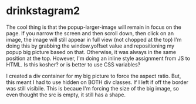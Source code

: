 # drinkstagram2

The cool thing is that the popup-larger-image will remain in focus on the page.  If you narrow the screen and then scroll down, then click on an image, the image will still appear in full view (not chopped at the top)
I'm doing this by grabbing the window.yoffset value and repositioning my popup big picture based on that.  Otherwise, it was always in the same position at the top.
However, I'm doing an inline style assignment from JS to HTML.  Is this kosher?  or is better to use CSS variables?

I created a div container for my big picture to force the aspect ratio.  But, this meant I had to use hidden on BOTH div classes.  If I left if off the border was still visibile.  This is becaue I'm forcing the size of the big image, so even thought the src is empty, it still has a shape.
